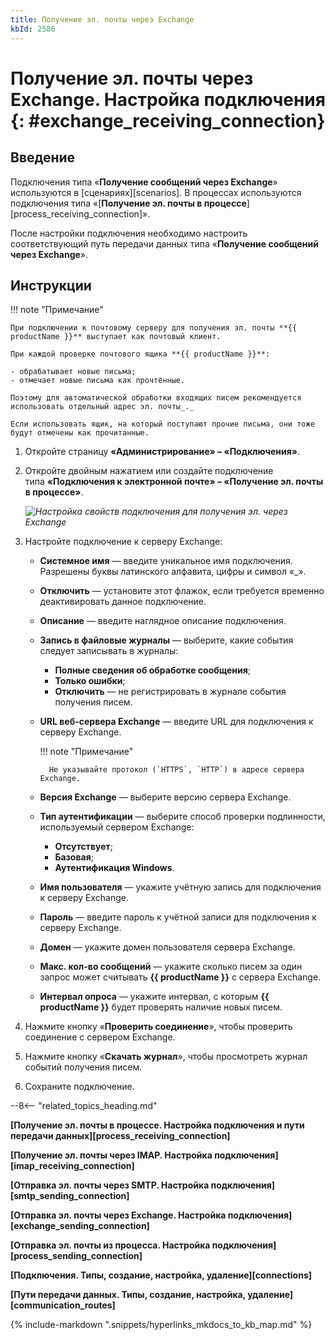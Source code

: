 ```yaml
---
title: Получение эл. почты через Exchange
kbId: 2586
---
```


# Получение эл. почты через Exchange. Настройка подключения {: #exchange_receiving_connection}

## Введение

Подключения типа «**Получение сообщений через Exchange**» используются в [сценариях][scenarios]. В процессах используются подключения типа «[**Получение эл. почты в процессе**][process_receiving_connection]».

После настройки подключения необходимо настроить соответствующий путь передачи данных типа «**Получение сообщений через Exchange**».

## Инструкции

!!! note "Примечание"

    При подключении к почтовому серверу для получения эл. почты **{{ productName }}** выступает как почтовый клиент.

    При каждой проверке почтового ящика **{{ productName }}**:

    - обрабатывает новые письма;
    - отмечает новые письма как прочтённые.

    Поэтому для автоматической обработки входящих писем рекомендуется использовать отдельный адрес эл. почты_._

    Если использовать ящик, на который поступают прочие письма, они тоже будут отмечены как прочитанные.

1. Откройте страницу **«Администрирование» – «Подключения»**.
2. Откройте двойным нажатием или создайте подключение типа **«Подключения к электронной почте» – «Получение эл. почты в процессе»**.

    _![Настройка свойств подключения для получения эл. через Exchange](exchange_receiving_connection_settings.png)_

3. Настройте подключение к серверу Exchange:
    - **Системное имя** — введите уникальное имя подключения. Разрешены буквы латинского алфавита, цифры и символ «_».
    - **Отключить** — установите этот флажок, если требуется временно деактивировать данное подключение.
    - **Описание** — введите наглядное описание подключения.
    - **Запись в файловые журналы** — выберите, какие события следует записывать в журналы:
        - **Полные сведения об обработке сообщения**;
        - **Только ошибки**;
        - **Отключить** — не регистрировать в журнале события получения писем.
    - **URL веб-сервера Exchange** — введите URL для подключения к серверу Exchange.

        !!! note "Примечание"

            Не указывайте протокол (`HTTPS`, `HTTP`) в адресе сервера Exchange.

    - **Версия Exchange** — выберите версию сервера Exchange.
    - **Тип аутентификации** — выберите способ проверки подлинности, используемый сервером Exchange:
        - **Отсутствует**;
        - **Базовая**;
        - **Аутентификация Windows**.
    - **Имя пользователя** — укажите учётную запись для подключения к серверу Exchange.
    - **Пароль** — введите пароль к учётной записи для подключения к серверу Exchange.
    - **Домен** — укажите домен пользователя сервера Exchange.
    - **Макс. кол-во сообщений** — укажите сколько писем за один запрос может считывать **{{ productName }}** с сервера Exchange.
    - **Интервал опроса** — укажите интервал, с которым **{{ productName }}** будет проверять наличие новых писем.
4. Нажмите кнопку «**Проверить соединение**», чтобы проверить соединение с сервером Exchange.
5. Нажмите кнопку «**Скачать журнал**», чтобы просмотреть журнал событий получения писем.
6. Сохраните подключение.

--8<-- "related_topics_heading.md"

**[Получение эл. почты в процессе. Настройка подключения и пути передачи данных][process_receiving_connection]**

**[Получение эл. почты через IMAP. Настройка подключения][imap_receiving_connection]**

**[Отправка эл. почты через SMTP. Настройка подключения][smtp_sending_connection]**

**[Отправка эл. почты через Exchange. Настройка подключения][exchange_sending_connection]**

**[Отправка эл. почты из процесса. Настройка подключения][process_sending_connection]**

**[Подключения. Типы, создание, настройка, удаление][connections]**

**[Пути передачи данных. Типы, создание, настройка, удаление][communication_routes]**

{%
include-markdown ".snippets/hyperlinks_mkdocs_to_kb_map.md"
%}
